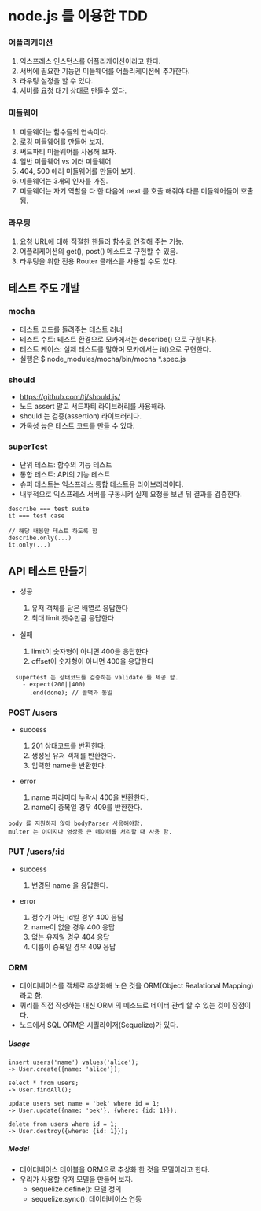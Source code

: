 # node.js 를 이용한 TDD

### 어플리케이션
 
1. 익스프레스 인스턴스를 어플리케이션이라고 한다.
2. 서버에 필요한 기능인 미들웨어를 어플리케이션에 추가한다.
3. 라우팅 설정을 할 수 있다.
4. 서버를 요청 대기 상태로 만들수 있다.

### 미들웨어
1. 미들웨어는 함수들의 연속이다.
2. 로깅 미들웨어를 만들어 보자.
3. 써드파티 미들웨어를 사용해 보자.
4. 일반 미들웨어 vs 에러 미들웨어
5. 404, 500 에러 미들웨어를 만들어 보자.
6. 미들웨어는 3개의 인자를 가짐.
7. 미들웨어는 자기 역할을 다 한 다음에 next 를 호출 해줘야 다른 미들웨어들이 호출 됨.


### 라우팅
1. 요청 URL에 대해 적절한 핸들러 함수로 연결해 주는 기능.
2. 어플리케이션의 get(), post() 메소드로 구현할 수 있음.
3. 라우팅을 위한 전용 Router 클래스를 사용할 수도 있다.

## 테스트 주도 개발
### mocha
  - 테스트 코드를 돌려주는 테스트 러너
  - 테스트 수트: 테스트 환경으로 모카에서는 describe() 으로 구혆나다.
  - 테스트 케이스: 실제 테스트를 말하며 모카에서는 it()으로 구현한다.
  - 실행은 $ node_modules/mocha/bin/mocha *.spec.js

### should
  - https://github.com/tj/should.js/
  - 노드 assert 말고 서드파티 라이브러리를 사용해라.
  - should 는 검증(assertion) 라이브러리다.
  - 가독성 높은 테스트 코드를 만들 수 있다.

### superTest
  - 단위 테스트: 함수의 기능 테스트
  - 통합 테스트: API의 기능 테스트
  - 슈퍼 테스트는 익스프레스 통합 테스트용 라이브러리이다.
  - 내부적으로 익스프레스 서버를 구동시켜 실제 요청을 보낸 뒤 결과를 검증한다.

```
describe === test suite
it === test case

// 해당 내용만 테스트 하도록 함
describe.only(...)
it.only(...)
```

## API 테스트 만들기
  - 성공
    1. 유저 객체를 담은 배열로 응답한다
    2. 최대 limit 갯수만큼 응답한다

  - 실패
    1. limit이 숫자형이 아니면 400을 응답한다
    2. offset이 숫자형이 아니면 400을 응답한다

```
  supertest 는 상태코드를 검증하는 validate 를 제공 함.
    - expect(200||400)
      .end(done); // 콜백과 동일
```


### POST /users
- success
  1. 201 상태코드를 반환한다.
  2. 생성된 유저 객체를 반환한다.
  3. 입력한 name을 반환한다.

- error
  1. name 파라미터 누락시 400을 반환한다.
  2. name이 중복일 경우 409를 반환한다.

```
body 를 지원하지 않아 bodyParser 사용해야함.
multer 는 이미지나 영상등 큰 데이터를 처리할 때 사용 함.
```

### PUT /users/:id
- success
  1. 변경된 name 을 응답한다.

- error
  1. 정수가 아닌 id일 경우 400 응답
  2. name이 없을 경우 400 응답
  3. 없는 유저일 경우 404 응답
  4. 이름이 중복일 경우 409 응답

### ORM
  - 데이터베이스를 객체로 추상화해 노은 것을 ORM(Object Realational Mapping) 라고 함.
  - 쿼리를 직접 작성하는 대신 ORM 의 메소드로 데이터 관리 할 수 있는 것이 장점이다.
  - 노드에서 SQL ORM은 시퀄라이저(Sequelize)가 있다.

##### Usage
```
insert users('name') values('alice');
-> User.create({name: 'alice'});

select * from users;
-> User.findAll();

update users set name = 'bek' where id = 1;
-> User.update({name: 'bek'}, {where: {id: 1}});

delete from users where id = 1;
-> User.destroy({where: {id: 1}});
```

##### Model
  - 데이터베이스 테이블을 ORM으로 추상화 한 것을 모델이라고 한다.
  - 우리가 사용할 유저 모델을 만들어 보자.
    * sequelize.define(): 모델 정의
    * sequelize.sync(): 데이터베이스 연동